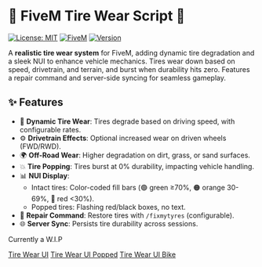 # 🚗 FiveM Tire Wear Script 🛞

[![License: MIT](https://img.shields.io/badge/License-MIT-blue.svg)](https://opensource.org/licenses/MIT)
[![FiveM](https://img.shields.io/badge/FiveM-Script-red.svg)](https://fivem.net/)
[![Version](https://img.shields.io/badge/Version-1.0.0-green.svg)](https://github.com/yourusername/fivem-tire-wear/releases)

A **realistic tire wear system** for FiveM, adding dynamic tire degradation and a sleek NUI to enhance vehicle mechanics. Tires wear down based on speed, drivetrain, and terrain, and burst when durability hits zero. Features a repair command and server-side syncing for seamless gameplay.



## ✨ Features

- 🛞 **Dynamic Tire Wear**: Tires degrade based on driving speed, with configurable rates.
- ⚙️ **Drivetrain Effects**: Optional increased wear on driven wheels (FWD/RWD).
- 🌍 **Off-Road Wear**: Higher degradation on dirt, grass, or sand surfaces.
- 💥 **Tire Popping**: Tires burst at 0% durability, impacting vehicle handling.
- 📊 **NUI Display**:
  - Intact tires: Color-coded fill bars (🟢 green ≥70%, 🟠 orange 30-69%, 🔴 red <30%).
  - Popped tires: Flashing red/black boxes, no text.
- 🔧 **Repair Command**: Restore tires with `/fixmytyres` (configurable).
- 🌐 **Server Sync**: Persists tire durability across sessions.

Currently a W.I.P


[Tire Wear UI](fastdl.cukservers.net/images/car.png)
[Tire Wear UI Popped](fastdl.cukservers.net/images/popped.png)
[Tire Wear UI Bike](fastdl.cukservers.net/images/bike.png)

